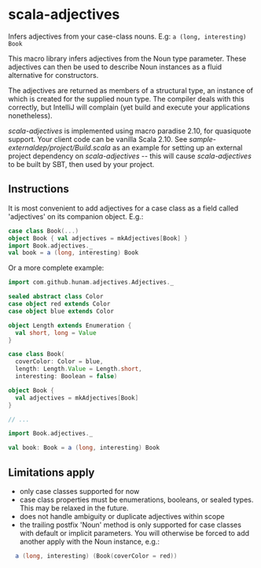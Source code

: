 scala-adjectives
================

Infers adjectives from your case-class nouns. E.g: ```a (long, interesting) Book```

This macro library infers adjectives from the Noun type parameter. These adjectives can
then be used to describe Noun instances as a fluid alternative for constructors.

The adjectives are returned as members of a structural type, an instance of which
is created for the supplied noun type. The compiler deals with this correctly, but
IntelliJ will complain (yet build and execute your applications nonetheless).

_scala-adjectives_ is implemented using macro paradise 2.10, for quasiquote support.
Your client code can be vanilla Scala 2.10. See _sample-externaldep/project/Build.scala_
as an example for setting up an external project dependency on _scala-adjectives_ -- this
will cause _scala-adjectives_ to be built by SBT, then used by your project.


Instructions
------------

It is most convenient to add adjectives for a case class as a field
called 'adjectives' on its companion object. E.g.:

```scala
case class Book(...)
object Book { val adjectives = mkAdjectives[Book] }
import Book.adjectives._
val book = a (long, interesting) Book
```

Or a more complete example:

```scala
import com.github.hunam.adjectives.Adjectives._

sealed abstract class Color
case object red extends Color
case object blue extends Color

object Length extends Enumeration {
  val short, long = Value
}

case class Book(
  coverColor: Color = blue,
  length: Length.Value = Length.short,
  interesting: Boolean = false)

object Book {
  val adjectives = mkAdjectives[Book]
}

// ...

import Book.adjectives._

val book: Book = a (long, interesting) Book
```


Limitations apply
-----------------

- only case classes supported for now
- case class properties must be enumerations, booleans, or sealed types. This may be relaxed in the future.
- does not handle ambiguity or duplicate adjectives within scope
- the trailing postfix 'Noun' method is only supported for case classes with default or implicit parameters.
You will otherwise be forced to add another apply with the Noun instance, e.g.:

```scala
  a (long, interesting) (Book(coverColor = red))
```

